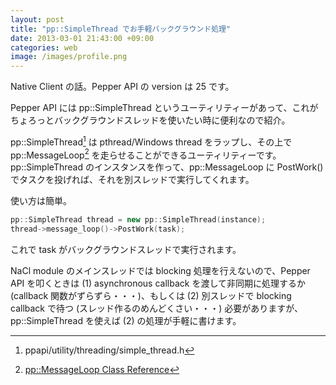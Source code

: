 ```yaml
---
layout: post
title: "pp::SimpleThread でお手軽バックグラウンド処理"
date: 2013-03-01 21:43:00 +09:00
categories: web
image: /images/profile.png
---
```


Native Client の話。Pepper API の version は 25 です。

Pepper API には pp::SimpleThread というユーティリティーがあって、これがちょろっとバックグラウンドスレッドを使いたい時に便利なので紹介。

pp::SimpleThread[^1] は pthread/Windows thread をラップし、その上で pp::MessageLoop[^2] を走らせることができるユーティリティーです。pp::SimpleThread のインスタンスを作って、pp::MessageLoop に PostWork() でタスクを投げれば、それを別スレッドで実行してくれます。

使い方は簡単。

```cpp
pp::SimpleThread thread = new pp::SimpleThread(instance);
thread->message_loop()->PostWork(task);
```

これで task がバックグラウンドスレッドで実行されます。

NaCl module のメインスレッドでは blocking 処理を行えないので、Pepper API を叩くときは (1) asynchronous callback を渡して非同期に処理するか (callback 関数がずらずら・・・)、もしくは (2) 別スレッドで blocking callback で待つ (スレッド作るのめんどくさい・・・) 必要がありますが、pp::SimpleThread を使えば (2) の処理が手軽に書けます。

[^1]: ppapi/utility/threading/simple_thread.h
[^2]: [pp::MessageLoop Class Reference](https://developers.google.com/native-client/pepper25/peppercpp/classpp_1_1_message_loop "pp::MessageLoop Class Reference")
